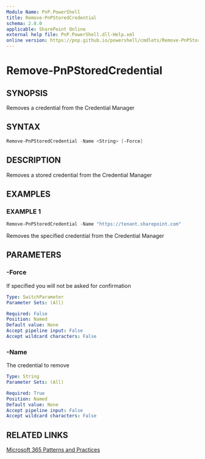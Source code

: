 ```yaml
---
Module Name: PnP.PowerShell
title: Remove-PnPStoredCredential
schema: 2.0.0
applicable: SharePoint Online
external help file: PnP.PowerShell.dll-Help.xml
online version: https://pnp.github.io/powershell/cmdlets/Remove-PnPStoredCredential.html
---
```

 
# Remove-PnPStoredCredential

## SYNOPSIS
Removes a credential from the Credential Manager

## SYNTAX

```powershell
Remove-PnPStoredCredential -Name <String> [-Force] 
```

## DESCRIPTION
Removes a stored credential from the Credential Manager

## EXAMPLES

### EXAMPLE 1
```powershell
Remove-PnPStoredCredential -Name "https://tenant.sharepoint.com"
```

Removes the specified credential from the Credential Manager

## PARAMETERS

### -Force
If specified you will not be asked for confirmation

```yaml
Type: SwitchParameter
Parameter Sets: (All)

Required: False
Position: Named
Default value: None
Accept pipeline input: False
Accept wildcard characters: False
```

### -Name
The credential to remove

```yaml
Type: String
Parameter Sets: (All)

Required: True
Position: Named
Default value: None
Accept pipeline input: False
Accept wildcard characters: False
```

## RELATED LINKS

[Microsoft 365 Patterns and Practices](https://aka.ms/m365pnp)

